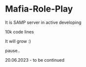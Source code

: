 # Mafia-Role-Play
It is SAMP server in active developing 

10k code lines

It will grow
:)

pause..

20.06.2023 - to be continued
